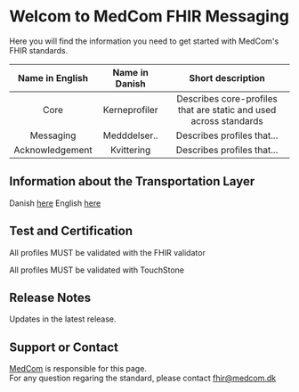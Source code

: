 # Welcom to MedCom FHIR Messaging

Here you will find the information you need to get started with MedCom's FHIR standards. 

|       Name in English      |       Name in Danish       |                            Short description                      |
|:--------------------------:|:--------------------------:|:-----------------------------------------------------------------:|
| Core                 | Kerneprofiler            | Describes core-profiles that are static and used across standards |
| Messaging            | Medddelser..             | Describes profiles that...                                        |
| Acknowledgement      | Kvittering               | Describes profiles that...                                        |

## Information about the Transportation Layer

Danish [here](/assets/documents/MedComs_FHIR-meddelelser_og_forsendelseskuvert.md)
English [here](/assets/documents/MedComFHIRMessagesAndNetworkEnvelopes)


## Test and Certification

All profiles MUST be validated with the FHIR validator 

All profiles MUST be validated with TouchStone 

## Release Notes

Updates in the latest release. 

## Support or Contact

[MedCom](https://www.medcom.dk/) is responsible for this page.  
For any question regaring the standard, please contact <fhir@medcom.dk>


